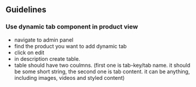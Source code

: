 ## Guidelines 

### Use dynamic tab component in product view
- navigate to admin panel
- find the product you want to add dynamic tab
- click on edit
- in description create table.
- table should have two coulmns. (first one is tab-key/tab name. it should be some short string, the second one is tab content. it can be anything, including images, videos and styled content)